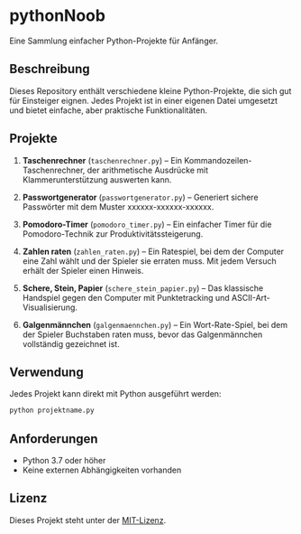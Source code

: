 # pythonNoob

Eine Sammlung einfacher Python-Projekte für Anfänger.

## Beschreibung

Dieses Repository enthält verschiedene kleine Python-Projekte, die sich gut für Einsteiger eignen. Jedes Projekt ist in einer eigenen Datei umgesetzt und bietet einfache, aber praktische Funktionalitäten.

## Projekte

1. **Taschenrechner** (`taschenrechner.py`) – Ein Kommandozeilen-Taschenrechner, der arithmetische Ausdrücke mit Klammerunterstützung auswerten kann.

2. **Passwortgenerator** (`passwortgenerator.py`) – Generiert sichere Passwörter mit dem Muster xxxxxx-xxxxxx-xxxxxx.

3. **Pomodoro-Timer** (`pomodoro_timer.py`) – Ein einfacher Timer für die Pomodoro-Technik zur Produktivitätssteigerung.

4. **Zahlen raten** (`zahlen_raten.py`) – Ein Ratespiel, bei dem der Computer eine Zahl wählt und der Spieler sie erraten muss. Mit jedem Versuch erhält der Spieler einen Hinweis.

5. **Schere, Stein, Papier** (`schere_stein_papier.py`) – Das klassische Handspiel gegen den Computer mit Punktetracking und ASCII-Art-Visualisierung.

6. **Galgenmännchen** (`galgenmaennchen.py`) – Ein Wort-Rate-Spiel, bei dem der Spieler Buchstaben raten muss, bevor das Galgenmännchen vollständig gezeichnet ist.

## Verwendung

Jedes Projekt kann direkt mit Python ausgeführt werden:

```bash
python projektname.py
```

## Anforderungen

- Python 3.7 oder höher
- Keine externen Abhängigkeiten vorhanden

## Lizenz

Dieses Projekt steht unter der [MIT-Lizenz](LICENSE).
